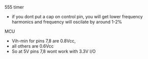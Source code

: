 


555 timer
- if you dont put a cap on control pin, you will get lower frequency harmonics and frequency will oscilate by around 1-2%


MCU
- Vih-min for pins 7,8 are 0.8Vcc, 
 - all others are 0.6Vcc
 - So at 5V pins 7,8 wont work with 3.3V I/O
